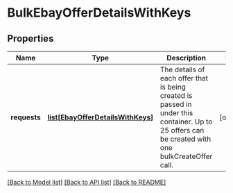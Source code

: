 # BulkEbayOfferDetailsWithKeys

## Properties
Name | Type | Description | Notes
------------ | ------------- | ------------- | -------------
**requests** | [**list[EbayOfferDetailsWithKeys]**](EbayOfferDetailsWithKeys.md) | The details of each offer that is being created is passed in under this container. Up to 25 offers can be created with one bulkCreateOffer call. | [optional] 

[[Back to Model list]](../README.md#documentation-for-models) [[Back to API list]](../README.md#documentation-for-api-endpoints) [[Back to README]](../README.md)

